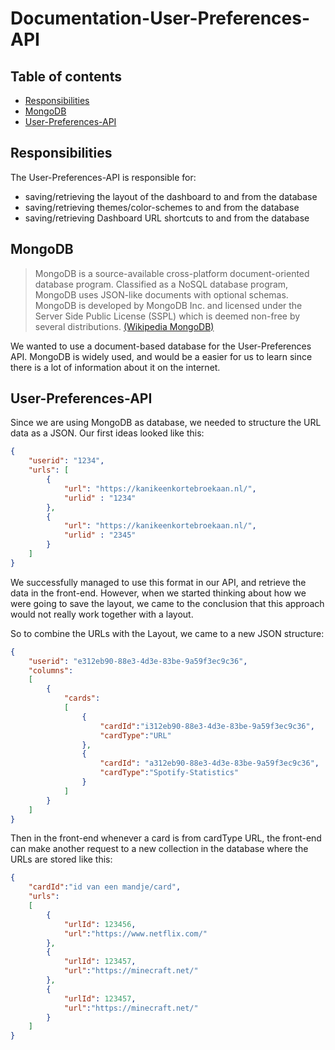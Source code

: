 # Documentation-User-Preferences-API

## Table of contents
- [Responsibilities](#responsibilities)
- [MongoDB](#mongodb)
- [User-Preferences-API](#user-preferences-api)

## Responsibilities
The User-Preferences-API is responsible for:
- saving/retrieving the layout of the dashboard to and from the database
- saving/retrieving themes/color-schemes to and from the database
- saving/retrieving Dashboard URL shortcuts to and from the database

## MongoDB
> MongoDB is a source-available cross-platform document-oriented database program. Classified as a NoSQL database program, MongoDB uses JSON-like documents with optional schemas. MongoDB is developed by MongoDB Inc. and licensed under the Server Side Public License (SSPL) which is deemed non-free by several distributions. [(Wikipedia MongoDB)](https://en.wikipedia.org/wiki/MongoDB)

We wanted to use a document-based database for the User-Preferences API. MongoDB is widely used, and would be a easier for us to learn since there is a lot of information about it on the internet. 


## User-Preferences-API

Since we are using MongoDB as database, we needed to structure the URL data as a JSON.
Our first ideas looked like this:
```json
{
    "userid": "1234",
    "urls": [
        {
            "url": "https://kanikeenkortebroekaan.nl/",
            "urlid" : "1234"
        },
        {
            "url": "https://kanikeenkortebroekaan.nl/",
            "urlid" : "2345"
        }
    ]
}
```
We successfully managed to use this format in our API, and retrieve the data in the front-end.
However, when we started thinking about how we were going to save the layout, we came to the conclusion that this approach would not really work together with a layout.

So to combine the URLs with the Layout, we came to a new JSON structure:
```json
{
    "userid": "e312eb90-88e3-4d3e-83be-9a59f3ec9c36",
    "columns":
    [
        {
            "cards":
            [
                {
                    "cardId":"i312eb90-88e3-4d3e-83be-9a59f3ec9c36",
                    "cardType":"URL"
                },
                {
                    "cardId": "a312eb90-88e3-4d3e-83be-9a59f3ec9c36",
                    "cardType":"Spotify-Statistics"
                }
            ]
        }
    ]
}
```
Then in the front-end whenever a card is from cardType URL, the front-end can make another request to a new collection in the database where the URLs are stored like this:
```json
{
    "cardId":"id van een mandje/card",
    "urls": 
    [
        {
            "urlId": 123456,
            "url":"https://www.netflix.com/"
        },
        {
            "urlId": 123457,
            "url":"https://minecraft.net/"
        },
        {
            "urlId": 123457,
            "url":"https://minecraft.net/"
        }
    ]
}
```
